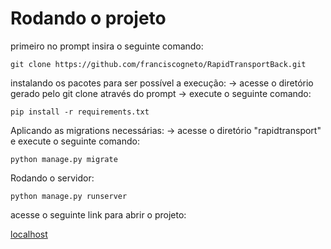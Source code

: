 # Rodando o projeto
primeiro no prompt insira o seguinte comando:

```
git clone https://github.com/franciscogneto/RapidTransportBack.git
```

instalando os pacotes para ser possível a execução:
-> acesse o diretório gerado pelo git clone através do prompt
-> execute o seguinte comando:


```
pip install -r requirements.txt
```

Aplicando as migrations necessárias:
-> acesse o diretório "rapidtransport" e execute o seguinte comando:

```
python manage.py migrate
```

Rodando o servidor:

```
python manage.py runserver
```

acesse o seguinte link para abrir o projeto: 


[localhost](http:127.0.0.1:8000)
